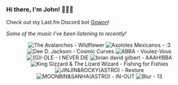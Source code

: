### Hi there, I'm John! 🏄🏻‍♂️

Check out my Last.fm Discord bot [Gowon](http://gowon.ca)!

_Some of the music I've been listening to recently!_


<!-- lastfm -->
<p align="center"><img src="https://lastfm.freetls.fastly.net/i/u/64s/79f7b18fab9b9298b93b31296dfb9b09.jpg" title="The Avalanches - Wildflower"> <img src="https://lastfm.freetls.fastly.net/i/u/64s/c41da4f0acc1a894d159e8c75bffa39a.jpg" title="Axolotes Mexicanos - :3"> <img src="https://lastfm.freetls.fastly.net/i/u/64s/9ccedf76a709781330e9ab3fac6aad38.jpg" title="Dee D. Jackson - Cosmic Curves"> <img src="https://lastfm.freetls.fastly.net/i/u/64s/d84bfbc85d894d51b4a845d0f5472109.png" title="ABBA - Voulez-Vous"> <img src="https://lastfm.freetls.fastly.net/i/u/64s/88541de786ed5121f29435048810d906.png" title="(G)I-DLE - I NEVER DIE"> <img src="https://lastfm.freetls.fastly.net/i/u/64s/ab6664965e6c3ec2ba2feaa524f1e187.png" title="brian david gilbert - AAAH!BBA"> <img src="https://lastfm.freetls.fastly.net/i/u/64s/e570264f67551cdd6dc8714460a98e6f.jpg" title="King Gizzard & The Lizard Wizard - Fishing for Fishies"> <img src="https://lastfm.freetls.fastly.net/i/u/64s/95dbfff74cae9406c7c46007886619ce.jpg" title="JINJIN&ROCKY(ASTRO) - Restore"> <img src="https://lastfm.freetls.fastly.net/i/u/64s/f4654887b998585d7fe775a9357215c3.jpg" title="MOONBIN&SANHA(ASTRO) - IN-OUT"> <img src="https://lastfm.freetls.fastly.net/i/u/64s/66c7fd2d2b6b4fb085b319eac325f73d.png" title="Blur - 13"> </p>
